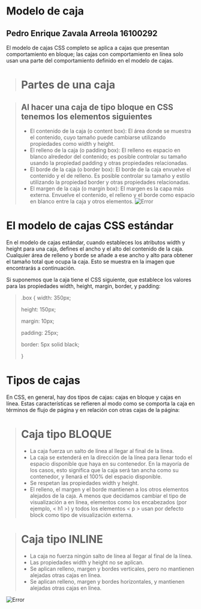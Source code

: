 # Modelo de caja

## Pedro Enrique Zavala Arreola 16100292

El modelo de cajas CSS completo se aplica a cajas que presentan comportamiento en bloque;
las cajas con comportamiento en línea solo usan una parte del comportamiento definido en el modelo de cajas.

> # Partes de una caja

> ## Al hacer una caja de tipo bloque en CSS tenemos los elementos siguientes
>
> - El contenido de la caja (o content box): El área donde se muestra el contenido, cuyo tamaño puede cambiarse utilizando propiedades como width y height.
> - El relleno de la caja (o padding box): El relleno es espacio en blanco alrededor del contenido; es posible controlar su tamaño usando la propiedad padding y otras propiedades relacionadas.
> - El borde de la caja (o border box): El borde de la caja envuelve el contenido y el de relleno. Es posible controlar su tamaño y estilo utilizando la propiedad border y otras propiedades relacionadas.
> - El margen de la caja (o margin box): El margen es la capa más externa. Envuelve el contenido, el relleno y el borde como espacio en blanco entre la caja y otros elementos.
![Error](https://media.prod.mdn.mozit.cloud/attachments/2019/03/19/16558/29c6fe062e42a327fb549a081bc56632/box-model.png)

# El modelo de cajas CSS estándar

En el modelo de cajas estándar, cuando estableces los atributos width y height para una caja,
defines el ancho y el alto del contenido de la caja. Cualquier área de relleno y borde se añade a ese ancho
y alto para obtener el tamaño total que ocupa la caja. Esto se muestra en la imagen que encontrarás a continuación.

Si suponemos que la caja tiene el CSS siguiente, que establece los valores para las propiedades width, height, margin, border, y padding:

> .box {
> width: 350px; <p>
> height: 150px;<p>
> margin: 10px;<p>
> padding: 25px;<p>
> border: 5px solid black;<p>
> }

# Tipos de cajas

En CSS, en general, hay dos tipos de cajas: cajas en bloque y cajas en línea.
Estas características se refieren al modo como se comporta la caja en términos de
flujo de página y en relación con otras cajas de la página:

> # Caja tipo BLOQUE
>
> - La caja fuerza un salto de línea al llegar al final de la línea.
> - La caja se extenderá en la dirección de la línea para llenar todo el espacio disponible que haya en su contenedor. En la mayoría de los casos, esto significa que la caja será tan ancha como su contenedor, y llenará el 100% del espacio disponible.
> - Se respetan las propiedades width y height.
> - El relleno, el margen y el borde mantienen a los otros elementos alejados de la caja.
A menos que decidamos cambiar el tipo de visualización a en línea, elementos como los
encabezados (por ejemplo, < h1 >) y todos los elementos < p > usan por defecto block como tipo de visualización externa.

> # Caja tipo INLINE
>
> - La caja no fuerza ningún salto de línea al llegar al final de la línea.
> - Las propiedades width y height no se aplican.
> - Se aplican relleno, margen y bordes verticales, pero no mantienen alejadas otras cajas en línea.
> - Se aplican relleno, margen y bordes horizontales, y mantienen alejadas otras cajas en línea.

![Error](https://res.cloudinary.com/practicaldev/image/fetch/s--lT1mgYzG--/c_imagga_scale,f_auto,fl_progressive,h_420,q_auto,w_1000/https://dev-to-uploads.s3.amazonaws.com/uploads/articles/h0y0cf2fj9m16wpv7y2n.jpg)
